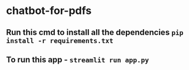 # chatbot-for-pdfs
## Run this cmd to install all the dependencies `pip install -r requirements.txt`

## To run this app - `streamlit run app.py` 
